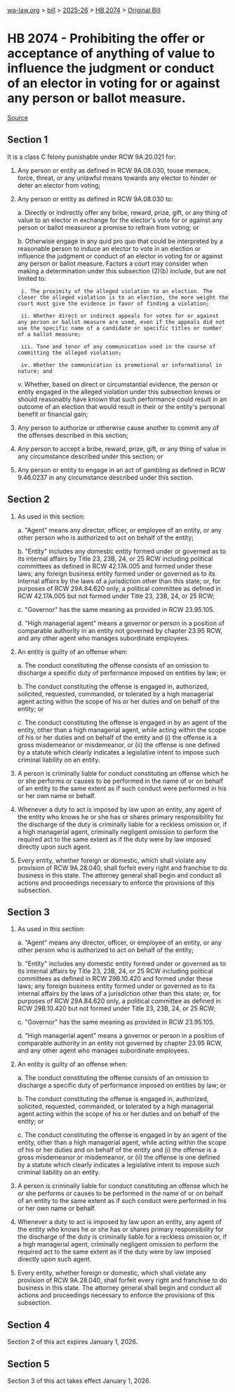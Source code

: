 [wa-law.org](/) > [bill](/bill/) > [2025-26](/bill/2025-26/) > [HB 2074](/bill/2025-26/hb/2074/) > [Original Bill](/bill/2025-26/hb/2074/1/)

# HB 2074 - Prohibiting the offer or acceptance of anything of value to influence the judgment or conduct of an elector in voting for or against any person or ballot measure.

[Source](http://lawfilesext.leg.wa.gov/biennium/2025-26/Pdf/Bills/House%20Bills/2074.pdf)

## Section 1
It is a class C felony punishable under RCW 9A.20.021 for:

1. Any person or entity as defined in RCW 9A.08.030, touse menace, force, threat, or any unlawful means towards any elector to hinder or deter an elector from voting;

2. Any person or entity as defined in RCW 9A.08.030 to:

    a. Directly or indirectly offer any bribe, reward, prize, gift, or any thing of value to an elector in exchange for the elector's vote for or against any person or ballot measureor a promise to refrain from voting; or

    b. Otherwise engage in any quid pro quo that could be interpreted by a reasonable person to induce an elector to vote in an election or influence the judgment or conduct of an elector in voting for or against any person or ballot measure. Factors a court may consider when making a determination under this subsection (2)(b) include, but are not limited to:

        i. The proximity of the alleged violation to an election. The closer the alleged violation is to an election, the more weight the court must give the evidence in favor of finding a violation;

        ii. Whether direct or indirect appeals for votes for or against any person or ballot measure are used, even if the appeals did not use the specific name of a candidate or specific titles or number of a ballot measure;

        iii. Tone and tenor of any communication used in the course of committing the alleged violation;

        iv. Whether the communication is promotional or informational in nature; and

    v. Whether, based on direct or circumstantial evidence, the person or entity engaged in the alleged violation under this subsection knows or should reasonably have known that such performance could result in an outcome of an election that would result in their or the entity's personal benefit or financial gain;

3. Any person to authorize or otherwise cause another to commit any of the offenses described in this section;

4. Any person to accept a bribe, reward, prize, gift, or any thing of value in any circumstance described under this section; or

5. Any person or entity to engage in an act of gambling as defined in RCW 9.46.0237 in any circumstance described under this section.

## Section 2
1. As used in this section:

    a. "Agent" means any director, officer, or employee of an entity, or any other person who is authorized to act on behalf of the entity;

    b. "Entity" includes any domestic entity formed under or governed as to its internal affairs by Title 23, 23B, 24, or 25 RCW including political committees as defined in RCW 42.17A.005 and formed under these laws; any foreign business entity formed under or governed as to its internal affairs by the laws of a jurisdiction other than this state; or, for purposes of RCW 29A.84.620 only, a political committee as defined in RCW 42.17A.005 but not formed under Title 23, 23B, 24, or 25 RCW;

    c. "Governor" has the same meaning as provided in RCW 23.95.105.

    d. "High managerial agent" means a governor or person in a position of comparable authority in an entity not governed by chapter 23.95 RCW, and any other agent who manages subordinate employees.

2. An entity is guilty of an offense when:

    a. The conduct constituting the offense consists of an omission to discharge a specific duty of performance imposed on entities by law; or

    b. The conduct constituting the offense is engaged in, authorized, solicited, requested, commanded, or tolerated by a high managerial agent acting within the scope of his or her duties and on behalf of the entity; or

    c. The conduct constituting the offense is engaged in by an agent of the entity, other than a high managerial agent, while acting within the scope of his or her duties and on behalf of the entity and (i) the offense is a gross misdemeanor or misdemeanor, or (ii) the offense is one defined by a statute which clearly indicates a legislative intent to impose such criminal liability on an entity.

3. A person is criminally liable for conduct constituting an offense which he or she performs or causes to be performed in the name of or on behalf of an entity to the same extent as if such conduct were performed in his or her own name or behalf.

4. Whenever a duty to act is imposed by law upon an entity, any agent of the entity who knows he or she has or shares primary responsibility for the discharge of the duty is criminally liable for a reckless omission or, if a high managerial agent, criminally negligent omission to perform the required act to the same extent as if the duty were by law imposed directly upon such agent.

5. Every entity, whether foreign or domestic, which shall violate any provision of RCW 9A.28.040, shall forfeit every right and franchise to do business in this state. The attorney general shall begin and conduct all actions and proceedings necessary to enforce the provisions of this subsection.

## Section 3
1. As used in this section:

    a. "Agent" means any director, officer, or employee of an entity, or any other person who is authorized to act on behalf of the entity;

    b. "Entity" includes any domestic entity formed under or governed as to its internal affairs by Title 23, 23B, 24, or 25 RCW including political committees as defined in RCW 29B.10.420 and formed under these laws; any foreign business entity formed under or governed as to its internal affairs by the laws of a jurisdiction other than this state; or, for purposes of RCW 29A.84.620 only, a political committee as defined in RCW 29B.10.420 but not formed under Title 23, 23B, 24, or 25 RCW;

    c. "Governor" has the same meaning as provided in RCW 23.95.105.

    d. "High managerial agent" means a governor or person in a position of comparable authority in an entity not governed by chapter 23.95 RCW, and any other agent who manages subordinate employees.

2. An entity is guilty of an offense when:

    a. The conduct constituting the offense consists of an omission to discharge a specific duty of performance imposed on entities by law; or

    b. The conduct constituting the offense is engaged in, authorized, solicited, requested, commanded, or tolerated by a high managerial agent acting within the scope of his or her duties and on behalf of the entity; or

    c. The conduct constituting the offense is engaged in by an agent of the entity, other than a high managerial agent, while acting within the scope of his or her duties and on behalf of the entity and (i) the offense is a gross misdemeanor or misdemeanor, or (ii) the offense is one defined by a statute which clearly indicates a legislative intent to impose such criminal liability on an entity.

3. A person is criminally liable for conduct constituting an offense which he or she performs or causes to be performed in the name of or on behalf of an entity to the same extent as if such conduct were performed in his or her own name or behalf.

4. Whenever a duty to act is imposed by law upon an entity, any agent of the entity who knows he or she has or shares primary responsibility for the discharge of the duty is criminally liable for a reckless omission or, if a high managerial agent, criminally negligent omission to perform the required act to the same extent as if the duty were by law imposed directly upon such agent.

5. Every entity, whether foreign or domestic, which shall violate any provision of RCW 9A.28.040, shall forfeit every right and franchise to do business in this state. The attorney general shall begin and conduct all actions and proceedings necessary to enforce the provisions of this subsection.

## Section 4
Section 2 of this act expires January 1, 2026.

## Section 5
Section 3 of this act takes effect January 1, 2026.
